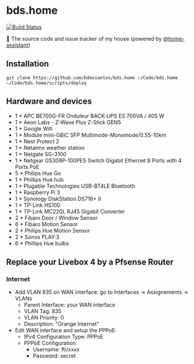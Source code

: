 # bds.home

[![Build Status](https://travis-ci.org/bdossantos/bds.home.svg?branch=feat%2Fhome-assistant)](https://travis-ci.org/bdossantos/bds.home)

🏡 The source code and issue tracker of my house (powered by [@home-assistant](https://www.home-assistant.io/))

## Installation

```
git clone https://github.com/bdossantos/bds.home ~/Code/bds.home
~/Code/bds.home/scripts/deploy
```

## Hardware and devices

* 1 * APC BE700G-FR Onduleur BACK-UPS ES 700VA / 405 W
* 1 * Aeon Labs - Z-Wave Plus Z-Stick GEN5
* 1 * Google Wifi
* 1 * Module mini-GBiC SFP Multimode-Monomode/0.55-10km
* 1 * Nest Protect 2
* 1 * Netatmo weather station
* 1 * Netgate SG-3100
* 1 * Netgear GS308P-100PES Switch Gigabit Ethernet 8 Ports with 4 Ports PoE
* 5 * Philips Hue Go
* 1 * Phillips Hue hub
* 1 * Plugable Technologies USB-BT4LE Bluetooth
* 1 * Raspberry Pi 3
* 1 * Synology DiskStation DS716+ II
* 1 * TP-Link HS100
* 1 * TP-Link MC220L RJ45 Gigabit Converter
* 2 * Fibaro Door / Window Sensor
* 6 * Fibaro Motion Sensor
* 2 * Philips Hue Motion Sensor
* 2 * Sonos PLAY:3
* 6 * Phillips Hue bulbs

## Replace your Livebox 4 by a Pfsense Router

### Internet

* Add VLAN 835 on WAN interface: go to Interfaces -> Assignements -> VLANs
  * Parent Interface: your WAN interface
  * VLAN Tag: 835
  * VLAN Priority: 0
  * Description:  "Orange Internet"
* Edit WAN interface and setup the PPPoE:
  * IPv4 Configuration Type: PPPoE
  * PPPoE Configuration:
    * Username: fti/xxxx
    * Password: secret

